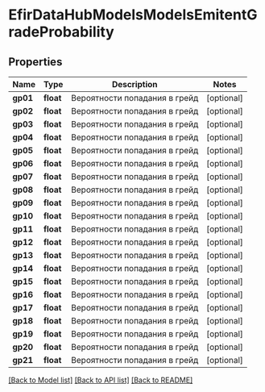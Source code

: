 # EfirDataHubModelsModelsEmitentGradeProbability

## Properties
Name | Type | Description | Notes
------------ | ------------- | ------------- | -------------
**gp01** | **float** | Вероятности попадания в грейд | [optional] 
**gp02** | **float** | Вероятности попадания в грейд | [optional] 
**gp03** | **float** | Вероятности попадания в грейд | [optional] 
**gp04** | **float** | Вероятности попадания в грейд | [optional] 
**gp05** | **float** | Вероятности попадания в грейд | [optional] 
**gp06** | **float** | Вероятности попадания в грейд | [optional] 
**gp07** | **float** | Вероятности попадания в грейд | [optional] 
**gp08** | **float** | Вероятности попадания в грейд | [optional] 
**gp09** | **float** | Вероятности попадания в грейд | [optional] 
**gp10** | **float** | Вероятности попадания в грейд | [optional] 
**gp11** | **float** | Вероятности попадания в грейд | [optional] 
**gp12** | **float** | Вероятности попадания в грейд | [optional] 
**gp13** | **float** | Вероятности попадания в грейд | [optional] 
**gp14** | **float** | Вероятности попадания в грейд | [optional] 
**gp15** | **float** | Вероятности попадания в грейд | [optional] 
**gp16** | **float** | Вероятности попадания в грейд | [optional] 
**gp17** | **float** | Вероятности попадания в грейд | [optional] 
**gp18** | **float** | Вероятности попадания в грейд | [optional] 
**gp19** | **float** | Вероятности попадания в грейд | [optional] 
**gp20** | **float** | Вероятности попадания в грейд | [optional] 
**gp21** | **float** | Вероятности попадания в грейд | [optional] 

[[Back to Model list]](../README.md#documentation-for-models) [[Back to API list]](../README.md#documentation-for-api-endpoints) [[Back to README]](../README.md)

